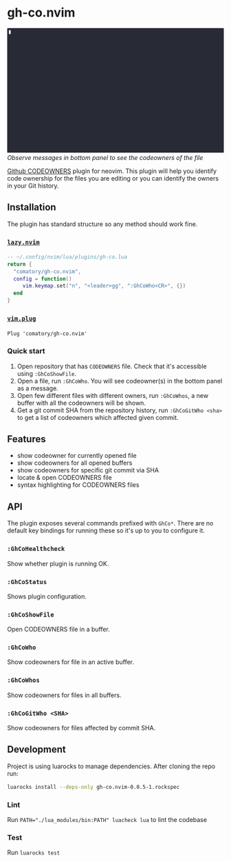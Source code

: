 # gh-co.nvim

![gh-co demo](gh-co.gif)
*Observe messages in bottom panel to see the codeowners of the file*

[Github CODEOWNERS](https://docs.github.com/en/repositories/managing-your-repositorys-settings-and-features/customizing-your-repository/about-code-owners) plugin for neovim. This plugin will help you identify code ownership for the files you are editing or you can identify the owners in your Git history.

## Installation

The plugin has standard structure so any method should work fine.

### [`lazy.nvim`](https://github.com/folke/lazy.nvim)

```lua
-- ~/.config/nvim/lua/plugins/gh-co.lua
return {
  "comatory/gh-co.nvim",
  config = function()
     vim.keymap.set("n", "<leader>gg", ":GhCoWho<CR>", {})
  end
}
```

### [`vim.plug`](https://github.com/junegunn/vim-plug)

`Plug 'comatory/gh-co.nvim'`

### Quick start

1. Open repository that has `CODEOWNERS` file. Check that it's accessible using `:GhCoShowFile`.
2. Open a file, run `:GhCoWho`. You will see codeowner(s) in the bottom panel as a message.
3. Open few different files with different owners, run `:GhCoWhos`, a new buffer with all the codeowners will be shown.
4. Get a git commit SHA from the repository history, run `:GhCoGitWho <sha>` to get a list of codeowners which affected given commit.

## Features

* show codeowner for currently opened file
* show codeowners for all opened buffers
* show codeowners for specific git commit via SHA
* locate & open CODEOWNERS file
* syntax highlighting for CODEOWNERS files

## API

The plugin exposes several commands prefixed with `GhCo*`. There are no default key bindings for running these so it's up to you to configure it.

### `:GhCoHealthcheck`

Show whether plugin is running OK.

### `:GhCoStatus`

Shows plugin configuration.

### `:GhCoShowFile`

Open CODEOWNERS file in a buffer.

### `:GhCoWho`

Show codeowners for file in an active buffer.

### `:GhCoWhos`

Show codeowners for files in all buffers.

### `:GhCoGitWho <SHA>`

Show codeowners for files affected by commit SHA.

## Development

Project is using luarocks to manage dependencies. After cloning the repo run:

```bash
luarocks install --deps-only gh-co.nvim-0.0.5-1.rockspec
```

### Lint

Run `PATH="./lua_modules/bin:PATH" luacheck lua` to lint the codebase

### Test

Run `luarocks test`
